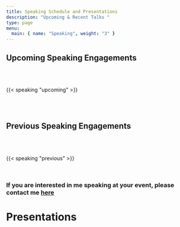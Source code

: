 ```yaml
---
title: Speaking Schedule and Presentations
description: "Upcoming & Recent Talks "
type: page
menu:
  main: { name: "Speaking", weight: "3" }
---
```


## Upcoming Speaking Engagements

<br />
<br />

{{< speaking "upcoming" >}}

<br />
<br />

## Previous Speaking Engagements

<br />
<br />

{{< speaking "previous" >}}

<br />


### If you are interested in me speaking at your event, please contact me [here](/contact)

# Presentations

<script type="text/javascript" src="https://sessionize.com/api/speaker/sessions/e8681f45-d491-4821-82bd-8857593ece05/0x0x2d96bdx"></script>